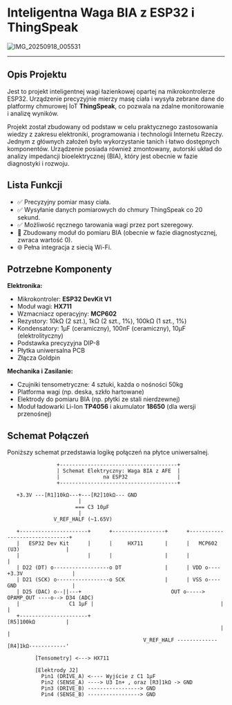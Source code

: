 # Inteligentna Waga BIA z ESP32 i ThingSpeak

![IMG_20250918_005531](https://github.com/user-attachments/assets/50164375-0129-4fb8-bfb3-b8a00428a910)


---

## Opis Projektu

Jest to projekt inteligentnej wagi łazienkowej opartej na mikrokontrolerze ESP32. Urządzenie precyzyjnie mierzy masę ciała i wysyła zebrane dane do platformy chmurowej IoT **ThingSpeak**, co pozwala na zdalne monitorowanie i analizę wyników.

Projekt został zbudowany od podstaw w celu praktycznego zastosowania wiedzy z zakresu elektroniki, programowania i technologii Internetu Rzeczy. Jednym z głównych założeń było wykorzystanie tanich i łatwo dostępnych komponentów. Urządzenie posiada również zmontowany, autorski układ do analizy impedancji bioelektrycznej (BIA), który jest obecnie w fazie diagnostyki i rozwoju.

## Lista Funkcji

*   ✅ Precyzyjny pomiar masy ciała.
*   ✅ Wysyłanie danych pomiarowych do chmury ThingSpeak co 20 sekund.
*   ✅ Możliwość ręcznego tarowania wagi przez port szeregowy.
*   🔬 Zbudowany moduł do pomiaru BIA (obecnie w fazie diagnostycznej, zwraca wartość 0).
*   🌐 Pełna integracja z siecią Wi-Fi.

## Potrzebne Komponenty

**Elektronika:**
*   Mikrokontroler: **ESP32 DevKit V1**
*   Moduł wagi: **HX711**
*   Wzmacniacz operacyjny: **MCP602**
*   Rezystory: 10kΩ (2 szt.), 1kΩ (2 szt., 1%), 100kΩ (1 szt., 1%)
*   Kondensatory: 1µF (ceramiczny), 100nF (ceramiczny), 10µF (elektrolityczny)
*   Podstawka precyzyjna DIP-8
*   Płytka uniwersalna PCB
*   Złącza Goldpin

**Mechanika i Zasilanie:**
*   Czujniki tensometryczne: 4 sztuki, każda o nośności 50kg
*   Platforma wagi (np. deska, szkło hartowane)
*   Elektrody do pomiaru BIA (np. płytki ze stali nierdzewnej)
*   Moduł ładowarki Li-Ion **TP4056** i akumulator **18650** (dla wersji przenośnej)

## Schemat Połączeń

Poniższy schemat przedstawia logikę połączeń na płytce uniwersalnej.

```ascii
                +--------------------------------------+
                | Schemat Elektryczny: Waga BIA z AFE  |
                |              na ESP32                |
                +--------------------------------------+

   +3.3V ---[R1]10kΩ---+---[R2]10kΩ--- GND
                       |
                      === C3 10µF
                       |
               V_REF_HALF (~1.65V)

   +----------------------+      +-----------------+      +-------------------------------+
   |   ESP32 Dev Kit      |      |     HX711       |      |   MCP602 (U3)               |
   |                      |      |                 |      |                               |
   | D22 (DT) o------------------o DT              |      | VDD o----+3.3V                |
   | D21 (SCK) o-----------------o SCK             |      | VSS o----GND                  |
   | D25 (DAC) o--||---+                             OUT o-----> OPAMP_OUT ----o--> D34 (ADC)
   |                C1 1µF |                                         |                  |
   +----------------------+                                         [R5]100kΩ          |
                                                                     |                  |
                                            V_REF_HALF -------------[R4]1kΩ------------'

         [Tensometry] <---> HX711

         [Elektrody J2]
           Pin1 (DRIVE_A) <---- Wyjście z C1 1µF
           Pin2 (SENSE_A) ----> U3 In+ , oraz [R3]1kΩ -> GND
           Pin3 (DRIVE_B) -----------------> GND
           Pin4 (SENSE_B) -----------------> GND

